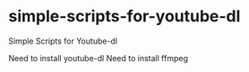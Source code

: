 # simple-scripts-for-youtube-dl
Simple Scripts for Youtube-dl

Need to install youtube-dl 
Need to install ffmpeg
